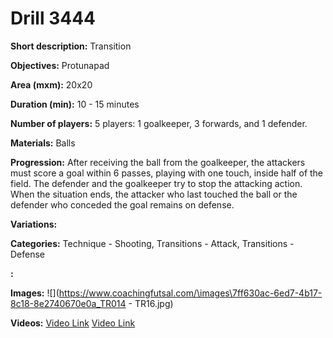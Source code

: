 # Drill 3444

**Short description:**
Transition

**Objectives:**
Protunapad

**Area (mxm):**
20x20

**Duration (min):**
10 - 15 minutes

**Number of players:**
5 players: 1 goalkeeper, 3 forwards, and 1 defender.

**Materials:**
Balls

**Progression:**
After receiving the ball from the goalkeeper, the attackers must score a goal within 6 passes, playing with one touch, inside half of the field. The defender and the goalkeeper try to stop the attacking action. When the situation ends, the attacker who last touched the ball or the defender who conceded the goal remains on defense.

**Variations:**


**Categories:**
Technique - Shooting, Transitions - Attack, Transitions - Defense

**:**


**Images:**
![](https://www.coachingfutsal.com/\images\7ff630ac-6ed7-4b17-8c18-8e2740670e0a_TR014 - TR16.jpg)

**Videos:**
[Video Link](https://www.youtube.com/embed/PeTmBarOG8s)
[Video Link](https://www.youtube.com/embed/67EU-xRmPvg)

